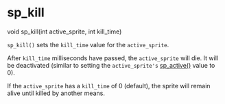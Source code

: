 # sp_kill

<Prototype>void sp_kill(int active_sprite, int kill_time)</Prototype>

`sp_kill()` sets the `kill_time` value for the `active_sprite`.

After `kill_time` milliseconds have passed, the `active_sprite` will die. It will be deactivated (similar to setting the `active_sprite's` [sp_active()](./sp-active.md) value to 0).

If the `active_sprite` has a `kill_time` of 0 (default), the sprite will remain alive until killed by another means.
